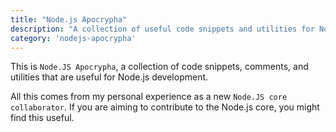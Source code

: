 ```yaml
---
title: "Node.js Apocrypha"
description: "A collection of useful code snippets and utilities for Node.js development."
category: 'nodejs-apocrypha'
---
```


This is `Node.JS Apocrypha`, a collection of code snippets, comments, and utilities that are useful for Node.js development.

All this comes from my personal experience as a new `Node.JS core collaborator`. If you are aiming to contribute to the Node.js core, you might find this useful.
